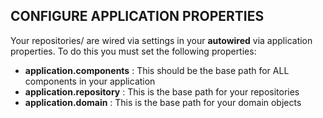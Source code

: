
## CONFIGURE APPLICATION PROPERTIES

Your repositories/ are wired via settings in your **autowired** via application properties. To do this you must set the following properties:


- **application.components** : This should be the base path for ALL components in your application
- **application.repository** : This is the base path for your repositories
- **application.domain** : This is the base path for your domain objects



